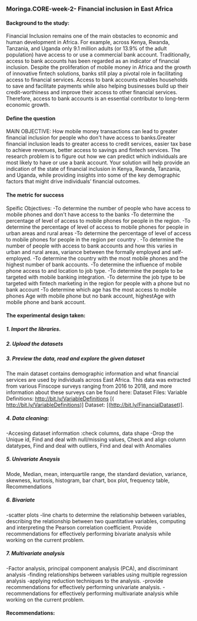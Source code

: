 ### Moringa.CORE-week-2- Financial inclusion in East Africa

#### Background to the study: 
  Financial Inclusion remains one of the main obstacles to economic and human development in Africa. For example, across Kenya, Rwanda, Tanzania, and Uganda only 9.1 million adults (or 13.9% of the adult population) have access to or use a commercial bank account.
  Traditionally, access to bank accounts has been regarded as an indicator of financial inclusion. Despite the proliferation of mobile money in Africa and the growth of innovative fintech solutions, banks still play a pivotal role in facilitating access to financial services. Access to bank accounts enables households to save and facilitate payments while also helping businesses build up their credit-worthiness and improve their access to other financial services. Therefore, access to bank accounts is an essential contributor to long-term economic growth.
  
#### Define the question 
MAIN OBJECTIVE: How mobile money transactions can lead to greater financial inclusion for people who don't have access to banks.Greater financial inclusion leads to greater access to credit services, easier tax base to achieve revenues, better access to savings and fintech services.
The research problem is to figure out how we can predict which individuals are most likely to have or use a bank account. Your solution will help provide an indication of the state of financial inclusion in Kenya, Rwanda, Tanzania, and Uganda, while providing insights into some of the key demographic factors that might drive individuals’ financial outcomes.

#### The metric for success
Speific Objectives: 
-To determine the number of people who have access to mobile phones and don't have access to the banks
-To determine the percentage of level of access to mobile phones for people in the region.
-To determine the percentage of level of access to mobile phones for people in urban areas and rural areas
-To determine the percentage of level of access to mobile phones for people in the region per country .
-To determine the number of people with access to bank accounts and how this varies in urban and rural areas, variance between the formally employed and self-employed.
-To determine the country with the most mobile phones and the highest number of bank accounts.
-To determine the influence of mobile phone access to and location to job type.
-To determine the people to be targeted with mobile banking integration.
-To determine the job type to be targeted with fintech marketing in the region for people with a phone but no bank account
-To determine which age has the most access to mobile phones Age with mobile phone but no bank account, highestAge with mobile phone and bank account.

#### The experimental design taken:
 ##### 1. Import the libraries.
 ##### 2. Upload the datasets
 ##### 3. Preview the data, read and explore the given dataset
The main dataset contains demographic information and what financial services are used by individuals across East Africa. This data was extracted from various Finscope surveys ranging from 2016 to 2018, and more information about these surveys can be found here:  Dataset Files: Variable Definitions: http://bit.ly/VariableDefinitions [( http://bit.ly/VariableDefinitions)] Dataset: [(http://bit.ly/FinancialDataset)].

 ##### 4. Data cleaning: 
-Accesing dataset information :check columns, data shape
-Drop the Unique id, Find and deal with null/missing values, Check and align column datatypes, Find and deal with outliers, Find and deal with Anomalies 
 ##### 5. Univariate Anaysis
Mode, Median, mean, interquartile range, the standard deviation, variance, skewness, kurtosis, histogram, bar chart, box plot, frequency table, Recommendations

 ##### 6. Bivariate 
-scatter plots
-line charts to determine the relationship between variables, describing the relationship between two quantitative variables, computing and interpreting the Pearson correlation coefficient.
Provide recommendations for effectively performing bivariate analysis while working on the current problem.

##### 7. Multivariate analysis 
-Factor analysis, principal component analysis (PCA), and discriminant analysis
-finding relationships between variables using multiple regression analysis
-applying reduction techniques to the analysis.
-provide recommendations for effectively performing univariate analysis.
-recommendations for effectively performing multivariate analysis while working on the current problem.

#### Recommendations:
